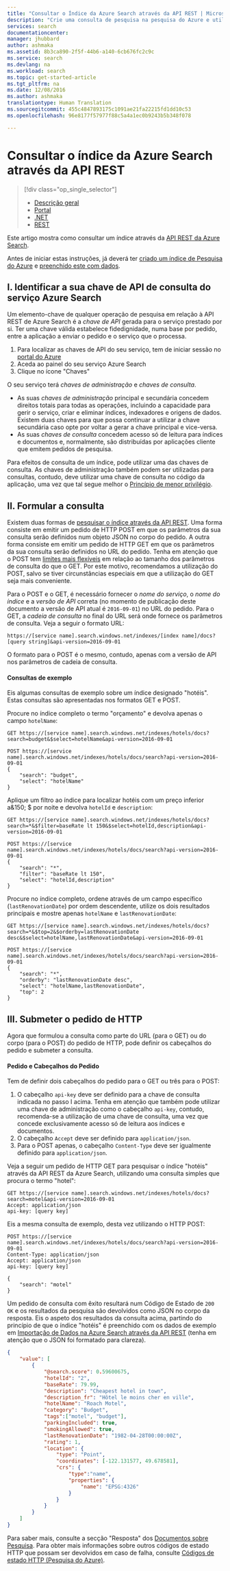 ```yaml
---
title: "Consultar o Índice da Azure Search através da API REST | Microsoft Docs"
description: "Crie uma consulta de pesquisa na pesquisa do Azure e utilize parâmetros de pesquisa para filtrar e ordenar os resultados da pesquisa."
services: search
documentationcenter: 
manager: jhubbard
author: ashmaka
ms.assetid: 8b3ca890-2f5f-44b6-a140-6cb676fc2c9c
ms.service: search
ms.devlang: na
ms.workload: search
ms.topic: get-started-article
ms.tgt_pltfrm: na
ms.date: 12/08/2016
ms.author: ashmaka
translationtype: Human Translation
ms.sourcegitcommit: 455c4847893175c1091ae21fa22215fd1dd10c53
ms.openlocfilehash: 96e8177f57977f88c5a4a1ec0b9243b5b348f078

---
```


# <a name="query-your-azure-search-index-using-the-rest-api"></a>Consultar o índice da Azure Search através da API REST
> [!div class="op_single_selector"]
>
> * [Descrição geral](search-query-overview.md)
> * [Portal](search-explorer.md)
> * [.NET](search-query-dotnet.md)
> * [REST](search-query-rest-api.md)
>
>

Este artigo mostra como consultar um índice através da [API REST da Azure Search](https://docs.microsoft.com/rest/api/searchservice/).

Antes de iniciar estas instruções, já deverá ter [criado um índice de Pesquisa do Azure](search-what-is-an-index.md) e [preenchido este com dados](search-what-is-data-import.md).

## <a name="i-identify-your-azure-search-services-query-api-key"></a>I. Identificar a sua chave de API de consulta do serviço Azure Search
Um elemento-chave de qualquer operação de pesquisa em relação à API REST de Azure Search é a *chave de API* gerada para o serviço prestado por si. Ter uma chave válida estabelece fidedignidade, numa base por pedido, entre a aplicação a enviar o pedido e o serviço que o processa.

1. Para localizar as chaves de API do seu serviço, tem de iniciar sessão no [portal do Azure](https://portal.azure.com/)
2. Aceda ao painel do seu serviço Azure Search
3. Clique no ícone "Chaves"

O seu serviço terá *chaves de administração* e *chaves de consulta*.

* As suas *chaves de administração* principal e secundária concedem direitos totais para todas as operações, incluindo a capacidade para gerir o serviço, criar e eliminar índices, indexadores e origens de dados. Existem duas chaves para que possa continuar a utilizar a chave secundária caso opte por voltar a gerar a chave principal e vice-versa.
* As suas *chaves de consulta* concedem acesso só de leitura para índices e documentos e, normalmente, são distribuídas por aplicações cliente que emitem pedidos de pesquisa.

Para efeitos de consulta de um índice, pode utilizar uma das chaves de consulta. As chaves de administração também podem ser utilizadas para consultas, contudo, deve utilizar uma chave de consulta no código da aplicação, uma vez que tal segue melhor o [Princípio de menor privilégio](https://en.wikipedia.org/wiki/Principle_of_least_privilege).

## <a name="ii-formulate-your-query"></a>II. Formular a consulta
Existem duas formas de [pesquisar o índice através da API REST](https://docs.microsoft.com/rest/api/searchservice/Search-Documents). Uma forma consiste em emitir um pedido de HTTP POST em que os parâmetros da sua consulta serão definidos num objeto JSON no corpo do pedido. A outra forma consiste em emitir um pedido de HTTP GET em que os parâmetros da sua consulta serão definidos no URL do pedido. Tenha em atenção que o POST tem [limites mais flexíveis](https://docs.microsoft.com/rest/api/searchservice/Search-Documents) em relação ao tamanho dos parâmetros de consulta do que o GET. Por este motivo, recomendamos a utilização do POST, salvo se tiver circunstâncias especiais em que a utilização do GET seja mais conveniente.

Para o POST e o GET, é necessário fornecer o *nome do serviço*, o *nome do índice* e a *versão de API* correta (no momento de publicação deste documento a versão de API atual é `2016-09-01`) no URL do pedido. Para o GET, a *cadeia de consulta* no final do URL será onde fornece os parâmetros de consulta. Veja a seguir o formato URL:

    https://[service name].search.windows.net/indexes/[index name]/docs?[query string]&api-version=2016-09-01

O formato para o POST é o mesmo, contudo, apenas com a versão de API nos parâmetros de cadeia de consulta.

#### <a name="example-queries"></a>Consultas de exemplo
Eis algumas consultas de exemplo sobre um índice designado "hotéis". Estas consultas são apresentadas nos formatos GET e POST.

Procure no índice completo o termo "orçamento" e devolva apenas o campo `hotelName`:

```
GET https://[service name].search.windows.net/indexes/hotels/docs?search=budget&$select=hotelName&api-version=2016-09-01

POST https://[service name].search.windows.net/indexes/hotels/docs/search?api-version=2016-09-01
{
    "search": "budget",
    "select": "hotelName"
}
```

Aplique um filtro ao índice para localizar hotéis com um preço inferior a&150; $ por noite e devolva `hotelId` e `description`:

```
GET https://[service name].search.windows.net/indexes/hotels/docs?search=*&$filter=baseRate lt 150&$select=hotelId,description&api-version=2016-09-01

POST https://[service name].search.windows.net/indexes/hotels/docs/search?api-version=2016-09-01
{
    "search": "*",
    "filter": "baseRate lt 150",
    "select": "hotelId,description"
}
```

Procure no índice completo, ordene através de um campo específico (`lastRenovationDate`) por ordem descendente, utilize os dois resultados principais e mostre apenas `hotelName` e `lastRenovationDate`:

```
GET https://[service name].search.windows.net/indexes/hotels/docs?search=*&$top=2&$orderby=lastRenovationDate desc&$select=hotelName,lastRenovationDate&api-version=2016-09-01

POST https://[service name].search.windows.net/indexes/hotels/docs/search?api-version=2016-09-01
{
    "search": "*",
    "orderby": "lastRenovationDate desc",
    "select": "hotelName,lastRenovationDate",
    "top": 2
}
```

## <a name="iii-submit-your-http-request"></a>III. Submeter o pedido de HTTP
Agora que formulou a consulta como parte do URL (para o GET) ou do corpo (para o POST) do pedido de HTTP, pode definir os cabeçalhos do pedido e submeter a consulta.

#### <a name="request-and-request-headers"></a>Pedido e Cabeçalhos do Pedido
Tem de definir dois cabeçalhos do pedido para o GET ou três para o POST:

1. O cabeçalho `api-key` deve ser definido para a chave de consulta indicada no passo I acima. Tenha em atenção que também pode utilizar uma chave de administração como o cabeçalho `api-key`, contudo, recomenda-se a utilização de uma chave de consulta, uma vez que concede exclusivamente acesso só de leitura aos índices e documentos.
2. O cabeçalho `Accept` deve ser definido para `application/json`.
3. Para o POST apenas, o cabeçalho `Content-Type` deve ser igualmente definido para `application/json`.

Veja a seguir um pedido de HTTP GET para pesquisar o índice "hotéis" através da API REST da Azure Search, utilizando uma consulta simples que procura o termo "hotel":

```
GET https://[service name].search.windows.net/indexes/hotels/docs?search=motel&api-version=2016-09-01
Accept: application/json
api-key: [query key]
```

Eis a mesma consulta de exemplo, desta vez utilizando o HTTP POST:

```
POST https://[service name].search.windows.net/indexes/hotels/docs/search?api-version=2016-09-01
Content-Type: application/json
Accept: application/json
api-key: [query key]

{
    "search": "motel"
}
```

Um pedido de consulta com êxito resultará num Código de Estado de `200 OK` e os resultados da pesquisa são devolvidos como JSON no corpo da resposta. Eis o aspeto dos resultados da consulta acima, partindo do princípio de que o índice "hotéis" é preenchido com os dados de exemplo em [Importação de Dados na Azure Search através da API REST](search-import-data-rest-api.md) (tenha em atenção que o JSON foi formatado para clareza).

```JSON
{
    "value": [
        {
            "@search.score": 0.59600675,
            "hotelId": "2",
            "baseRate": 79.99,
            "description": "Cheapest hotel in town",
            "description_fr": "Hôtel le moins cher en ville",
            "hotelName": "Roach Motel",
            "category": "Budget",
            "tags":["motel", "budget"],
            "parkingIncluded": true,
            "smokingAllowed": true,
            "lastRenovationDate": "1982-04-28T00:00:00Z",
            "rating": 1,
            "location": {
                "type": "Point",
                "coordinates": [-122.131577, 49.678581],
                "crs": {
                    "type":"name",
                    "properties": {
                        "name": "EPSG:4326"
                    }
                }
            }
        }
    ]
}
```

Para saber mais, consulte a secção "Resposta" dos [Documentos sobre Pesquisa](https://docs.microsoft.com/rest/api/searchservice/Search-Documents). Para obter mais informações sobre outros códigos de estado HTTP que possam ser devolvidos em caso de falha, consulte [Códigos de estado HTTP (Pesquisa do Azure)](https://docs.microsoft.com/rest/api/searchservice/HTTP-status-codes).



<!--HONumber=Dec16_HO2-->


